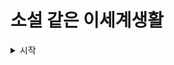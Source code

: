# 소설 같은 이세계생활

<details>

<summary> 시작 </summary>

근미래 어느 작은 가정집



어두운 침실.&#x20;

다인은 침대맡에 앉아 슬픈 눈으로&#x20;

침대에 누워서 땀을 흘리는 선우를 바라본다.



몇년전 인류최악의 전염병 CoV-27 에 부모님을 잃은 남매.&#x20;

동생 선우도 원인모를 병으로 몸이 쇠약해져 있다.



부모님을 여의고 동생을 지키기 위해서 온갖 위험 임무를 진행 중인 다인

다인은 조용히 속삭인다.&#x20;

"선우야 얼른 나아서 누나랑 바닷가 놀러가자.. 누나 먹을 거 구해올게 조금만 자고 있으렴"



다인은 조용히 문을 열고 나선다.&#x20;

그녀는 몰랐다.&#x20;

다시 집으로 돌아오기에 수천년이 걸릴 것이란 것을.



한밤의 어두운 거리.&#x20;

집 밖 거리는 여기저기 불타오르고 사람들이 쓰러져 있다.



조용히 걸어가고 있는 다인&#x20;

속으로 생각한다.&#x20;

'신은 없다.'



그순간 하늘에서 거대한 빛기둥이 다인에게 쏟아지고&#x20;

다인이 사라진다&#x20;

어디선가 슬픈 여자의 목소리가 들린다.&#x20;

'미안해요.......'

</details>
